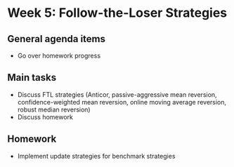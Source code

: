 # Week 5: Follow-the-Loser Strategies 

## General agenda items

- Go over homework progress

## Main tasks

- Discuss FTL strategies (Anticor, passive-aggressive mean reversion, confidence-weighted mean reversion, online moving average reversion, robust median reversion)
- Discuss homework

## Homework

- Implement update strategies for benchmark strategies
